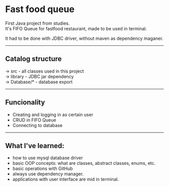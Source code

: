 # Fast food queue
First Java project from studies.  
It's FIFO Queue for fastfood restaurant, made to be used in terminal.  
  
It had to be done with JDBC driver, without maven as dependency maganer. 

<hr>

## Catalog structure
-> src - all classes used in this project  
-> library - JDBC jar dependency  
-> Database/* - database export  

<hr>

## Funcionality 
* Creating and logging in as certain user
* CRUD in FIFO Queue
* Connecting to database 

<hr>

## What I've learned:
* how to use mysql database driver
* basic OOP concepts: what are classes, abstract classes, enums, etc.
* basic operations with GitHub
* always use dependency manager.
* applications with user interface are mid in terminal.

